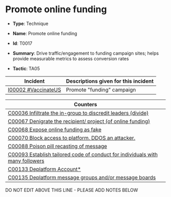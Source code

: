 # Promote online funding

* **Type**: Technique

* **Name**: Promote online funding

* **Id**: T0017

* **Summary**: Drive traffic/engagement to funding campaign sites; helps provide measurable metrics to assess conversion rates

* **Tactic**: TA05


| Incident | Descriptions given for this incident |
| -------- | -------------------- |
| [I00002 #VaccinateUS](../incidents/I00002.md) | Promote "funding" campaign |



| Counters |
| -------- |
| [C00036 Infiltrate the in-group to discredit leaders (divide)](../counters/C00036.md) |
| [C00067 Denigrate the recipient/ project (of online funding)](../counters/C00067.md) |
| [C00068 Expose online funding as fake](../counters/C00068.md) |
| [C00070 Block access to platform. DDOS an attacker.](../counters/C00070.md) |
| [C00088 Poison pill recasting of message](../counters/C00088.md) |
| [C00093 Establish tailored code of conduct for individuals with many followers](../counters/C00093.md) |
| [C00133 Deplatform Account*](../counters/C00133.md) |
| [C00135 Deplatform message groups and/or message boards](../counters/C00135.md) |


DO NOT EDIT ABOVE THIS LINE - PLEASE ADD NOTES BELOW